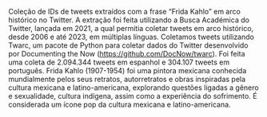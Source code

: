 Coleção de IDs de tweets extraídos com a frase “Frida Kahlo” em arco histórico no Twitter. 
A extração foi feita utilizando a Busca Académica do Twitter, lançada em 2021, a qual permitia coletar tweets em arco histórico, desde 2006 e até 2023, em múltiplas línguas. 
Coletamos tweets utilizando Twarc, um pacote de Python para coletar dados do Twitter desenvolvido por Documenting the Now (https://github.com/DocNow/twarc). 
Foi feita uma coleta de 2.094.344 tweets em espanhol e 304.107 tweets em português.
Frida Kahlo (1907-1954) foi uma pintora mexicana conhecida mundialmente pelos seus retratos, autorretratos e obras inspiradas pela cultura mexicana e latino-americana, explorando questões ligadas a gênero e sexualidade, cultura indígena, assim como a experiência do sofrimento. É considerada um ícone pop da cultura mexicana e latino-americana. 
